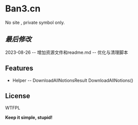 ﻿# Ban3.cn
No site , private symbol only.

## _最后修改_
2023-08-26
-- 增加资源文件和readme.md
-- 优化与清理脚本

## Features

- Helper
-- DownloadAllNotionsResult DownloadAllNotions()

## License

WTFPL

**Keep it simple, stupid!**